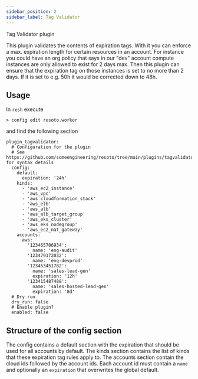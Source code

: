 ```yaml
---
sidebar_position: 2
sidebar_label: Tag Validator
---
```


Tag Validator plugin

This plugin validates the contents of expiration tags. With it you can enforce a max. expiration length for certain resources in an account. For instance you could have an org policy that says in our "dev" account compute instances are only allowed to exist for 2 days max. Then this plugin can ensure that the expiration tag on those instances is set to no more than 2 days. If it is set to e.g. 50h it would be corrected down to 48h.

## Usage

In `resh` execute

```
> config edit resoto.worker
```

and find the following section

```
plugin_tagvalidator:
  # Configuration for the plugin
  # See https://github.com/someengineering/resoto/tree/main/plugins/tagvalidator for syntax details
  config:
    default:
      expiration: '24h'
    kinds:
      - 'aws_ec2_instance'
      - 'aws_vpc'
      - 'aws_cloudformation_stack'
      - 'aws_elb'
      - 'aws_alb'
      - 'aws_alb_target_group'
      - 'aws_eks_cluster'
      - 'aws_eks_nodegroup'
      - 'aws_ec2_nat_gateway'
    accounts:
      aws:
        '123465706934':
          name: 'eng-audit'
        '123479172032':
          name: 'eng-devprod'
        '123453451782':
          name: 'sales-lead-gen'
          expiration: '12h'
        '123415487488':
          name: 'sales-hosted-lead-gen'
          expiration: '8d'
  # Dry run
  dry_run: false
  # Enable plugin?
  enabled: false
```

## Structure of the config section

The config contains a default section with the expiration that should be used for all accounts by default. The kinds section contains the list of kinds that these expiration tag rules apply to. The accounts section contain the cloud ids followed by the account ids. Each account id must contain a `name` and optionally an `expiration` that overwrites the global default.
